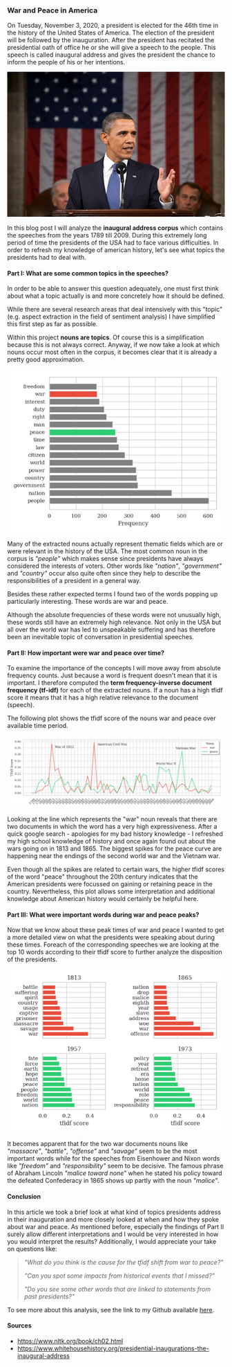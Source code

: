 ### War and Peace in America

On Tuesday, November 3, 2020, a president is elected for the 46th time in the history of the United States of America. The election of the president will be followed by the inauguration. After the president has recitated the presidential oath of office he or she will give a speech to the people. This speech is called inaugural address and gives the president the chance to inform the people of his or her intentions.  

![obama](images/barack-obama.jpg)

In this blog post I will analyze the **inaugural address corpus** which contains the speeches from the years 1789 till 2009. During this extremely long period of time the presidents of the USA had to face various difficulties. In order to refresh my knowledge of american history, let's see what topics the presidents had to deal with. 

#### Part I: What are some common topics in the speeches? 

In order to be able to answer this question adequately, one must first think about what a topic actually is and more concretely how it should be defined. 

While there are several research areas that deal intensively with this "topic" (e.g. aspect extraction in the field of sentiment analysis) I have simplified this first step as far as possible. 

Within this project **nouns are topics**. Of course this is a simplification because this is not always correct. Anyway, if we now take a look at which nouns occur most often in the corpus, it becomes clear that it is already a pretty good approximation.

![most_freq](images/most_frequent_nouns.png)

Many of the extracted nouns actually represent thematic fields which are or were relevant in the history of the USA. The most common noun in the corpus is *"people"* which makes sense since presidents have always considered the interests of voters. Other words like *"nation"*, *"government"* and *"country"* occur also quite often since they help to describe the responsibilities of a president in a general way. 

Besides these rather expected terms I found two of the words popping up particularly interesting. These words are war and peace. 

Although the absolute frequencies of these words were not unusually high, these words still have an extremely high relevance. Not only in the USA but all over the world war has led to unspeakable suffering and has therefore been an inevitable topic of conversation in presidential speeches. 

#### Part II: How important were war and peace over time?

To examine the importance of the concepts I will move away from absolute frequency counts. Just because a word is frequent doesn't mean that it is important. I therefore computed the **term frequency-inverse document frequency (tf-idf)** for each of the extracted nouns. If a noun has a high tfidf score it means that it has a high relative relevance to the document (speech). 

The following plot shows the tfidf score of the nouns war and peace over available time period.

![most_freq](images/war_and_peace_time.png)

Looking at the line which represents the "war" noun reveals that there are two documents in which the word has a very high expressiveness. After a quick google search - apologies for my bad history knowledge - I refreshed my high school knowledge of history and once again found out about the wars going on in 1813 and 1865. The biggest spikes for the peace curve are happening near the endings of the second world war and the Vietnam war.

Even though all the spikes are related to certain wars, the higher tfidf scores of the word "peace" throughout the 20th century indicates that the American presidents were focussed on gaining or retaining peace in the country. Nevertheless, this plot allows some interpretation and additional knowledge about American history would certainly be helpful here.

#### Part III: What were important words during war and peace peaks?

Now that we know about these peak times of war and peace I wanted to get a more detailed view on what the presidents were speaking about during these times. Foreach of the corresponding speeches we are looking at the top 10 words according to their tfidf score to further analyze the disposition of the presidents.

![peek](images/peek_years.png)

It becomes apparent that for the two war documents nouns like *"massacre"*, *"battle"*, *"offense"* and *"savage"* seem to be the most important words while for the speeches from Eisenhower and Nixon words like *"freedom"* and *"responsibility"* seem to be decisive. The famous phrase of Abraham Lincoln *"malice toward none"* when he stated his policy toward the defeated Confederacy in 1865 shows up partly with the noun *"malice"*. 

#### Conclusion
In this article we took a brief look at what kind of topics presidents address in their inauguration and more closely looked at when and how they spoke about war and peace. As mentioned before, especially the findings of Part II surely allow different interpretations and I would be very interested in how you would interpret the results? Additionally, I would appreciate your take on questions like:   

> *"What do you think is the cause for the tfidf shift from war to peace?"*
>
> *"Can you spot some impacts from historical events that I missed?"*
>
> *"Do you see some other words that are linked to statements from past presidents?"*

To see more about this analysis, see the link to my Github available [here](https://github.com/pirnerjonas/president_speeches).

#### Sources
- https://www.nltk.org/book/ch02.html
- https://www.whitehousehistory.org/presidential-inaugurations-the-inaugural-address
